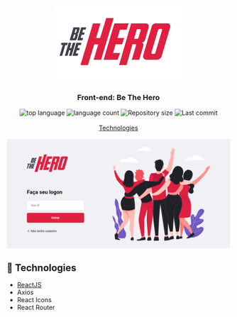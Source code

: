 <h1 align="center">
  <img src="./src/assets/logo.png">
  <br>
</h1>

<h3 align="center">
<strong>Front-end: Be The Hero</strong>
</h3>

<p align="center">

  <img alt="top language" src="https://img.shields.io/github/languages/top/rafashiga/weatherapp?style=flat-square">
  <img alt="language count" src="https://img.shields.io/github/languages/count/rafashiga/weatherapp?style=flat-square">
  <img alt="Repository size" src="https://img.shields.io/github/repo-size/rafashiga/weatherapp?style=flat-square">
  <img alt="Last commit" src="https://img.shields.io/github/last-commit/rafashiga/weatherapp?style=flat-square">
  <br>
  <br>
  <a href="#space_invader-technologies">Technologies</a>
  <br>
  <br>
  <img src="./src/assets/website.png">
  <br>
</p>

## :space_invader: Technologies

- [ReactJS](https://pt-br.reactjs.org/)
- Axios
- React Icons
- React Router
